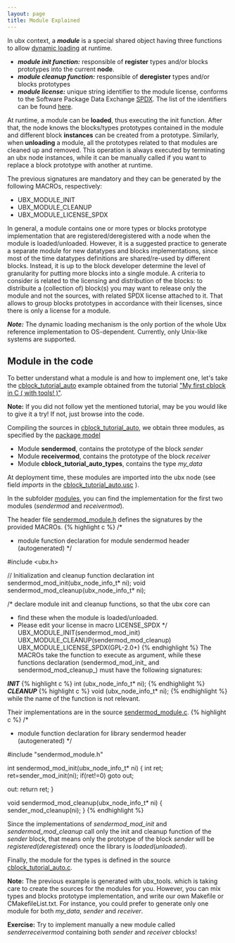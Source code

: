 ```yaml
---
layout: page
title: Module Explained
---
```


In ubx context, a ___module___ is a special shared object having three functions to allow
[dynamic loading](http://en.wikipedia.org/wiki/Dynamic_loading) at runtime.

* ___module init function:___ responsible of __register__ types and/or blocks prototypes into the current __node__.
* ___module cleanup function:___ responsible of __deregister__ types and/or blocks prototypes
* ___module license:___ unique string identifier to the module license, conforms to the Software Package Data Exchange [SPDX](http://spdx.org/).
The list of the identifiers can be found [here](http://spdx.org/licenses/).

At runtime, a module can be __loaded__, thus executing the init function. After that, the node knows the blocks/types prototypes contained in the module
and different block __instances__ can be created from a prototype.
Similarly, when __unloading__ a module, all the prototypes related to that modules are cleaned up and removed. This operation is always executed by terminating
an ubx node instances, while it can be manually called if you want to replace a block prototype with another at runtime.

The previous signatures are mandatory and they can be generated by the following MACROs, respectively:

* UBX_MODULE_INIT
* UBX_MODULE_CLEANUP
* UBX_MODULE_LICENSE_SPDX


In general, a module contains one or more types or blocks prototype implementation that are registered/deregistered 
with a node when the module is loaded/unloaded.
However, it is a suggested practice to generate a separate module for new datatypes and blocks implementations, since
most of the time datatypes definitions are shared/re-used by different blocks.
Instead, it is up to the block developer determine the level of granularity for putting more blocks into a single module. 
A criteria to consider is related to the licensing and distribution of the blocks: to distribuite a (collection of) block(s) you may want to
release only the module and not the sources, with related SPDX license attached to it. That allows to group blocks prototypes in accordance with
their licenses, since there is only a license for a module.

___Note:___ The dynamic loading mechanism is the only portion of the whole Ubx reference implementation to OS-dependent.
Currently, only Unix-like systems are supported.

## Module in the code

To better understand what a module is and how to implement one, let's take the [cblock_tutorial_auto](https://github.com/UbxTeam/ubx_tutorials/tree/master/cblock_tutorial_auto) 
example obtained from the tutorial ["My first cblock in C ( with tools! )"](/Tutorials/c_example_with_auto/c_example_with_auto).

__Note:__ If you did not follow yet the mentioned tutorial, may be you would like to give it a try! If not, just browse into the code.

Compiling the sources in [cblock_tutorial_auto](https://github.com/UbxTeam/ubx_tutorials/tree/master/cblock_tutorial_auto), we obtain three modules, 
as specified by the [package model](https://github.com/UbxTeam/ubx_tutorials/blob/master/cblock_tutorial_auto/models/cblock_tutorial_auto.pkg)

* Module __sendermod__, contains the prototype of the block _sender_
* Module __receivermod__, contains the prototype of the block _receiver_
* Module __cblock_tutorial_auto_types__, contains the type _my_data_

At deployment time, these modules are imported into the ubx node (see field _imports_ in the [cblock_tutorial_auto.usc](https://github.com/UbxTeam/ubx_tutorials/blob/master/cblock_tutorial_auto/cblock_tutorial_auto.usc) ).

In the subfolder [modules](https://github.com/UbxTeam/ubx_tutorials/tree/master/cblock_tutorial_auto/modules), 
you can find the implementation for the first two modules (_sendermod_ and _receivermod_).

The header file [sendermod_module.h](https://github.com/UbxTeam/ubx_tutorials/blob/master/cblock_tutorial_auto/modules/sendermod_module.h) defines the signatures by the provided
MACROs. 
{% highlight c %}
/*
 * module function declaration for module sendermod header (autogenerated)
 */
 
#include <ubx.h>

// Initialization and cleanup function declaration
int sendermod_mod_init(ubx_node_info_t* ni);
void sendermod_mod_cleanup(ubx_node_info_t* ni);


/* declare module init and cleanup functions, so that the ubx core can
 * find these when the module is loaded/unloaded.
 * Please edit your license in macro LICENSE_SPDX */
UBX_MODULE_INIT(sendermod_mod_init)
UBX_MODULE_CLEANUP(sendermod_mod_cleanup)
UBX_MODULE_LICENSE_SPDX(GPL-2.0+)
{% endhighlight %}
The MACROs take the function to execute as argument, while these functions declaration (sendermod_mod_init_ and sendermod_mod_cleanup_) must have 
the following signatures:

___INIT___
{% highlight c %}
int (ubx_node_info_t* ni);
{% endhighlight %}
___CLEANUP___
{% highlight c %}
void (ubx_node_info_t* ni);
{% endhighlight %}
while the name of the function is not relevant.

Their implementations are in the source [sendermod_module.c](https://github.com/UbxTeam/ubx_tutorials/blob/master/cblock_tutorial_auto/modules/sendermod_module.c).
{% highlight c %}
/*
 * module function declaration for library sendermod header (autogenerated)
 */

#include "sendermod_module.h"

int sendermod_mod_init(ubx_node_info_t* ni)
{
  int ret;
  ret=sender_mod_init(ni);
  if(ret!=0)
    goto out;

out:
   return ret;
}

void sendermod_mod_cleanup(ubx_node_info_t* ni)
{
  sender_mod_cleanup(ni);
}
{% endhighlight %}

Since the implementations of _sendermod_mod_init_ and _sendermod_mod_cleanup_ call only the init and cleanup function of the _sender_ block, that means only the 
prototype of the block _sender_ will be _registered_(_deregistered_) once the library is _loaded_(_unloaded_).

Finally, the module for the types is defined in the source [cblock_tutorial_auto.c](https://github.com/UbxTeam/ubx_tutorials/blob/master/cblock_tutorial_auto/types/cblock_tutorial_auto_types.c).

__Note:__ The previous example is generated with ubx_tools. which is taking care to create the sources for the modules for you.
However, you can mix types and blocks prototype implementation, and write our own Makefile or CMakefileList.txt. For instance, you could prefer to
generate only one module for both _my_data_, _sender_ and _receiver_.

__Exercise:__ Try to implement manually a new module called _senderreceivermod_ containing both _sender_ and _receiver_ cblocks!